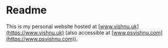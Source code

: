 # Readme
This is my personal website hosted at [www.vishnu.uk](https://www.vishnu.uk) (also accessible at [www.psvishnu.com](https://www.psvishnu.com)).
